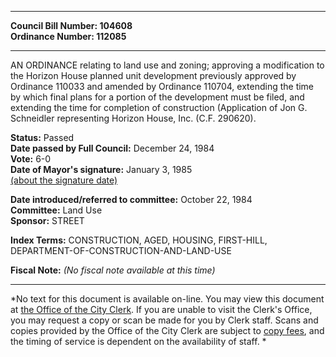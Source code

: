 * * * * *  
  
**Council Bill Number: [](#h0)[](#h2)104608**   
**Ordinance Number: 112085**  
  
* * * * *  
  
AN ORDINANCE relating to land use and zoning; approving a modification to the Horizon House planned unit development previously approved by Ordinance 110033 and amended by Ordinance 110704, extending the time by which final plans for a portion of the development must be filed, and extending the time for completion of construction (Application of Jon G. Schneidler representing Horizon House, Inc. (C.F. 290620).  
  
**Status:** Passed   
**Date passed by Full Council:** December 24, 1984   
**Vote:** 6-0   
**Date of Mayor's signature:** January 3, 1985   
[(about the signature date)](/~public/approvaldate.htm)   
  
  
**Date introduced/referred to committee:** October 22, 1984   
**Committee:** Land Use   
**Sponsor:** STREET   
  
**Index Terms:** CONSTRUCTION, AGED, HOUSING, FIRST-HILL, DEPARTMENT-OF-CONSTRUCTION-AND-LAND-USE  
  
**Fiscal Note:** *(No fiscal note available at this time)*  
  
* * * * *  
  
*No text for this document is available on-line. You may view this document at [the Office of the City Clerk](http://www.seattle.gov/leg/clerk/contactUs.htm). If you are unable to visit the Clerk's Office, you may request a copy or scan be made for you by Clerk staff. Scans and copies provided by the Office of the City Clerk are subject to [copy fees](http://clerk.seattle.gov/~public/clerkfees.htm), and the timing of service is dependent on the availability of staff. *  
  
  
